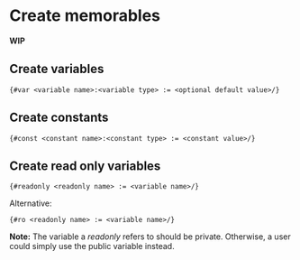 # Create memorables

**WIP**

## Create variables

```
{#var <variable name>:<variable type> := <optional default value>/}
```

## Create constants

```
{#const <constant name>:<constant type> := <constant value>/}
```

## Create read only variables

```
{#readonly <readonly name> := <variable name>/}
```

Alternative:

```
{#ro <readonly name> := <variable name>/}
```

**Note:** The variable a *readonly* refers to should be private. Otherwise, a user could simply use the public variable instead.
